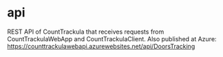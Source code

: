 # api
REST API of CountTrackula that receives requests from CountTrackulaWebApp and CountTrackulaClient. Also published at Azure: https://counttrackulawebapi.azurewebsites.net/api/DoorsTracking
